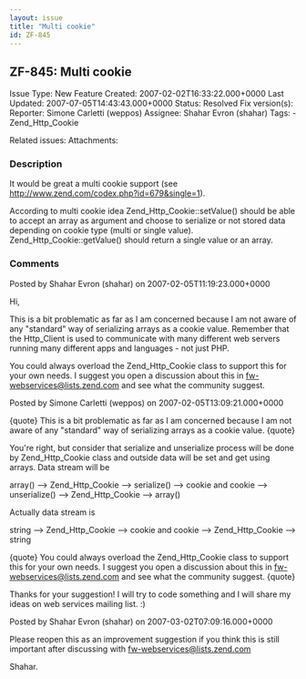 ```yaml
---
layout: issue
title: "Multi cookie"
id: ZF-845
---
```


ZF-845: Multi cookie
--------------------

 Issue Type: New Feature Created: 2007-02-02T16:33:22.000+0000 Last Updated: 2007-07-05T14:43:43.000+0000 Status: Resolved Fix version(s): 
 Reporter:  Simone Carletti (weppos)  Assignee:  Shahar Evron (shahar)  Tags: - Zend\_Http\_Cookie
 
 Related issues: 
 Attachments: 
### Description

It would be great a multi cookie support (see <http://www.zend.com/codex.php?id=679&single=1>).

According to multi cookie idea Zend\_Http\_Cookie::setValue() should be able to accept an array as argument and choose to serialize or not stored data depending on cookie type (multi or single value). Zend\_Http\_Cookie::getValue() should return a single value or an array.

 

 

### Comments

Posted by Shahar Evron (shahar) on 2007-02-05T11:19:23.000+0000

Hi,

This is a bit problematic as far as I am concerned because I am not aware of any "standard" way of serializing arrays as a cookie value. Remember that the Http\_Client is used to communicate with many different web servers running many different apps and languages - not just PHP.

You could always overload the Zend\_Http\_Cookie class to support this for your own needs. I suggest you open a discussion about this in fw-webservices@lists.zend.com and see what the community suggest.

 

 

Posted by Simone Carletti (weppos) on 2007-02-05T13:09:21.000+0000

{quote} This is a bit problematic as far as I am concerned because I am not aware of any "standard" way of serializing arrays as a cookie value. {quote}

You're right, but consider that serialize and unserialize process will be done by Zend\_Http\_Cookie class and outside data will be set and get using arrays. Data stream will be

array() --> Zend\_Http\_Cookie --> serialize() --> cookie and cookie --> unserialize() --> Zend\_Http\_Cookie --> array()

Actually data stream is

string --> Zend\_Http\_Cookie --> cookie and cookie --> Zend\_Http\_Cookie --> string

{quote} You could always overload the Zend\_Http\_Cookie class to support this for your own needs. I suggest you open a discussion about this in fw-webservices@lists.zend.com and see what the community suggest. {quote}

Thanks for your suggestion! I will try to code something and I will share my ideas on web services mailing list. :)

 

 

Posted by Shahar Evron (shahar) on 2007-03-02T07:09:16.000+0000

Please reopen this as an improvement suggestion if you think this is still important after discussing with fw-webservices@lists.zend.com

Shahar.

 

 